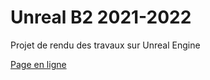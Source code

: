 # Unreal B2 2021-2022

Projet de rendu des travaux sur Unreal Engine

[Page en ligne](https://jniac.github.io/supdecrea-unreal-B2-21-21/)

